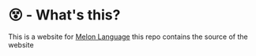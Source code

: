 # 😵 - What's this?
This is a website for [Melon Language](https://github.com/pradosh-arduino/Melon-Language) this repo contains the source of the website
